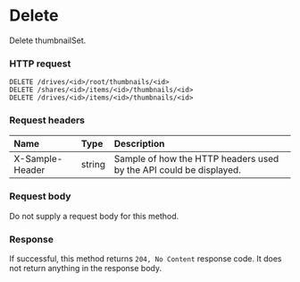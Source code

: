 # Delete

Delete thumbnailSet.
### HTTP request
```http
DELETE /drives/<id>/root/thumbnails/<id>
DELETE /shares/<id>/items/<id>/thumbnails/<id>
DELETE /drives/<id>/items/<id>/thumbnails/<id>

```
### Request headers
| Name       | Type | Description|
|:---------------|:--------|:----------|
| X-Sample-Header  | string  | Sample of how the HTTP headers used by the API could be displayed.|

### Request body
Do not supply a request body for this method.


### Response
If successful, this method returns `204, No Content` response code. It does not return anything in the response body.


<!-- uuid: 911a8b84-085c-46f0-a489-5019f9a24e7f
2015-10-09 16:05:03 UTC -->